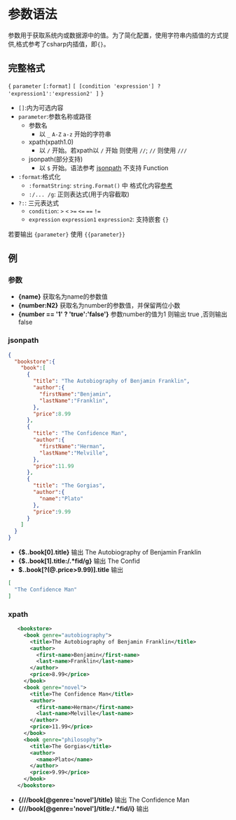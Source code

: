 # 参数语法

参数用于获取系统内或数据源中的值。为了简化配置，使用字符串内插值的方式提供,格式参考了csharp内插值，即`{}`。

## 完整格式

`{` `parameter` `[:format]` `[ [condition 'expression'] ? 'expression1':'expression2' ]` `}`

- `[]`:内为可选内容
- `parameter`:参数名称或路径
  - 参数名
    - 以 `_` `A-Z` `a-z` 开始的字符串
  - xpath(xpath1.0)
    - 以 `/` 开始。若xpath以 `/` 开始 则使用 `//`; `//` 则使用 `///`
  - jsonpath(部分支持)
    - 以 `$` 开始。语法参考 [jsonpath](https://github.com/json-path/JsonPath) 不支持 Function
- `:format`:格式化
  - `:formatString`: `string.Format()` 中  格式化内容[参考](https://learn.microsoft.com/en-us/dotnet/standard/base-types/formatting-types)
  - `:/... /g`: 正则表达式(用于内容截取)
- `?:`: 三元表达式
  - `condition`: `>` `<` `>=` `<=` `==` `!=`
  - `expression` `expression1` `expression2`: 支持嵌套 `{}`

若要输出 `{parameter}` 使用 `{{parameter}}`

## 例

### 参数

- **{name}** 获取名为name的参数值
- **{number:N2}** 获取名为number的参数值，并保留两位小数
- **{number == '1' ? 'true':'false'}** 参数number的值为1 则输出 true ,否则输出 false

### jsonpath

~~~json
{
  "bookstore":{
    "book":[
      {
        "title": "The Autobiography of Benjamin Franklin",
        "author":{
          "firstName":"Benjamin",
          "lastName":"Franklin",
        },
        "price":8.99
      },
      {
        "title": "The Confidence Man",
        "author":{
          "firstName":"Herman",
          "lastName":"Melville",
        },
        "price":11.99
      },
      {
        "title": "The Gorgias",
        "author":{
          "name":"Plato"
        },
        "price":9.99
      }
    ]
  }
}
~~~

- **{$..book[0].title}** 输出 The Autobiography of Benjamin Franklin  
- **{$..book[1].title:/.\*fid/g}** 输出 The Confid
- **$..book[?(@.price>9.99)].title** 输出

~~~json
[
  "The Confidence Man"
]
~~~

### xpath

~~~xml
   <bookstore>
     <book genre="autobiography">
       <title>The Autobiography of Benjamin Franklin</title>
       <author>
         <first-name>Benjamin</first-name>
         <last-name>Franklin</last-name>
       </author>
       <price>8.99</price>
     </book>
     <book genre="novel">
       <title>The Confidence Man</title>
       <author>
         <first-name>Herman</first-name>
         <last-name>Melville</last-name>
       </author>
       <price>11.99</price>
     </book>
     <book genre="philosophy">
       <title>The Gorgias</title>
       <author>
         <name>Plato</name>
       </author>
       <price>9.99</price>
     </book>
   </bookstore>
~~~

- **{///book[@genre='novel']/title}** 输出 The Confidence Man
- **{///book[@genre='novel']/title:/.\*fid/i}**  输出
